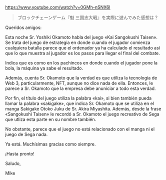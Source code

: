 https://www.youtube.com/watch?v=0GMh-nSNX6I

> ブロックチェーンゲーム『魁 三国志大戦』を実際に遊んでみた感想は？

Queridos amigos:

Esta noche Sr. Yoshiki Okamoto habla del juego «Kai Sangokushi Taisen». Se trata del juego de estrategia en donde cuando el jugador comienza cualquiera batalla parece que el ordenador ya ha calculado el resultado así que lo que muestra al jugador es los pasos para llegar el final del combate. 

Indica que es como en los pachincos en donde cuando el jugador pone la bola, la máquina ya sabe el resultado.

Además, cuenta Sr. Okamoto que la verdad es que utiliza la tecnología de Web 3, particularmente, NFT, aunque no dice nada de ella. Entonces, le parece a Sr. Okamoto que la empresa debe anuniciar a todo esta verdad.

Por fin, el título del juego utiliza la palabra «kai», si bien también pueda llamar la palabra «sakigake», que indica Sr. Okamoto que se utiliza en el manga Sakigake Otoko Juku de Sr. Akira Miyashita. Además, desde la frase «Sangokushi Taisen» le recordó a Sr. Okamoto el juego recreativo de Sega que utliza esta parte en su nombre también. 

No obstante, parece que el juego no está relacionado con el manga ni el juego de Sega nada.

Ya está. Muchísimas gracias como siempre.

¡Hasta pronto!

Saludo,

Mike
